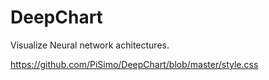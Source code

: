 # DeepChart
Visualize Neural network achitectures.

https://github.com/PiSimo/DeepChart/blob/master/style.css
